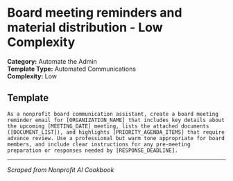 # Board meeting reminders and material distribution - Low Complexity

**Category:** Automate the Admin  
**Template Type:** Automated Communications  
**Complexity:** Low

## Template

```
As a nonprofit board communication assistant, create a board meeting reminder email for [ORGANIZATION_NAME] that includes key details about the upcoming [MEETING_DATE] meeting, lists the attached documents ([DOCUMENT_LIST]), and highlights [PRIORITY_AGENDA_ITEMS] that require advance review. Use a professional but warm tone appropriate for board members, and include clear instructions for any pre-meeting preparation or responses needed by [RESPONSE_DEADLINE].
```

---
*Scraped from Nonprofit AI Cookbook*
